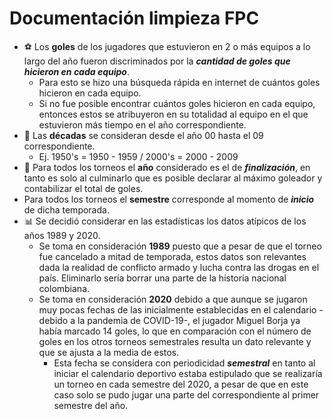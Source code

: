 # Documentación limpieza FPC
- ⚽️ Los **goles** de los jugadores que estuvieron en 2 o más equipos a lo largo del año fueron discriminados por la ***cantidad de goles que hicieron en cada equipo***. 
    - Para esto se hizo una búsqueda rápida en internet de cuántos goles hicieron en cada equipo.
    - Si no fue posible encontrar cuántos goles hicieron en cada equipo, entonces estos se atribuyeron en su totalidad al equipo en el que estuvieron más tiempo en el año correspondiente.
- 📆 Las **décadas** se consideran desde el año 00 hasta el 09 correspondiente.
    - Ej. 1950's = 1950 - 1959 / 2000's = 2000 - 2009
- 🧮 Para todos los torneos el **año** considerado es el de ***finalización***, en tanto es solo al culminarlo que es posible declarar al máximo goleador y contabilizar el total de goles.
- Para todos los torneos el **semestre** corresponde al momento de ***inicio*** de dicha temporada.
- 📊 Se decidió considerar en las estadísticas los datos atípicos de los años 1989 y 2020.
    - Se toma en consideración **1989** puesto que a pesar de que el torneo fue cancelado a mitad de temporada, estos datos son relevantes dada la realidad de conflicto armado y lucha contra las drogas en el país. Eliminarlo sería borrar una parte de la historia nacional colombiana.
    - Se toma en consideración **2020** debido a que aunque se jugaron muy pocas fechas de las inicialmente establecidas en el calendario -debido a la pandemia de COVID-19-, el jugador Miguel Borja ya había marcado 14 goles, lo que en comparación con el número de goles en los otros torneos semestrales resulta un dato relevante y que se ajusta a la media de estos.
        - Esta fecha se considera con periodicidad ***semestral*** en tanto al iniciar el calendario deportivo estaba estipulado que se realizaría un torneo en cada semestre del 2020, a pesar de que en este caso solo se pudo jugar una parte del correspondiente al primer semestre del año.